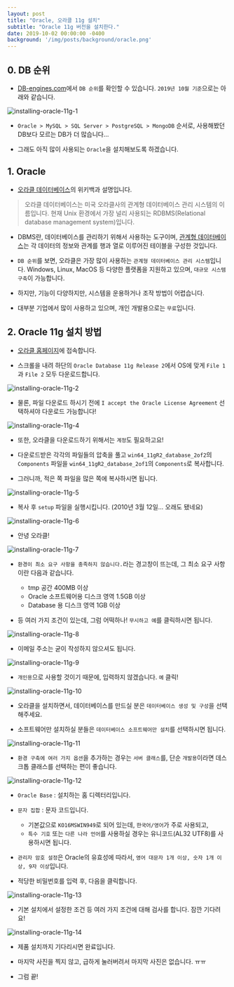 ```yaml
---
layout: post
title: "Oracle, 오라클 11g 설치"
subtitle: "Oracle 11g 버전을 설치한다."
date: 2019-10-02 00:00:00 -0400
background: '/img/posts/background/oracle.png'
---
```


## 0. DB 순위

- [DB-engines.com](https://db-engines.com/en/ranking)에서 `DB 순위`를 확인할 수 있습니다. `2019년 10월 기준`으로는 아래와 같습니다.

 ![installing-oracle-11g-1](\img\posts\installing-oracle-11g-1.png)

- `Oracle > MySQL > SQL Server > PostgreSQL > MongoDB` 순서로, 사용해봤던 DB보다 모르는 DB가 더 많습니다...

- 그래도 아직 많이 사용되는 `Oracle`을 설치해보도록 하겠습니다. 

## 1. Oracle

- [오라클 데이터베이스](https://ko.wikipedia.org/wiki/%EC%98%A4%EB%9D%BC%ED%81%B4_%EB%8D%B0%EC%9D%B4%ED%84%B0%EB%B2%A0%EC%9D%B4%EC%8A%A4)의 위키백과 설명입니다.

> 오라클 데이터베이스는 미국 오라클사의 관계형 데이터베이스 관리 시스템의 이름입니다. 현재 Unix 환경에서 가장 널리 사용되는 RDBMS(Relational database management system)입니다.

- DBMS란, 데이터베이스를 관리하기 위해서 사용하는 도구이며, [관계형 데이터베이스](https://ko.wikipedia.org/wiki/%EA%B4%80%EA%B3%84%ED%98%95_%EB%8D%B0%EC%9D%B4%ED%84%B0%EB%B2%A0%EC%9D%B4%EC%8A%A4)는 각 데이터의 정보와 관계를 행과 열로 이루어진 테이블을 구성한 것입니다.

- `DB 순위`를 보면, 오라클은 가장 많이 사용하는 `관계형 데이터베이스 관리 시스템`입니다. Windows, Linux, MacOS 등 다양한 플랫폼을 지원하고 있으며, `대규모 시스템 구축`이 가능합니다.

- 하지만, 기능이 다양하지만, 시스템을 운용하거나 조작 방법이 어렵습니다.

- 대부분 기업에서 많이 사용하고 있으며, 개인 개발용으로는 `무료`입니다.

## 2. Oracle 11g 설치 방법

- [오라클 홈페이지](https://www.oracle.com/database/technologies/oracle-database-software-downloads.html)에 접속합니다.

- 스크롤을 내려 하단의 `Oracle Database 11g Release 2`에서 OS에 맞게 `File 1`과 `File 2` 모두 다운로드합니다.

 ![installing-oracle-11g-2](\img\posts\installing-oracle-11g-2.png)

- 물론, 파일 다운로드 하시기 전에 `I accept the Oracle License Agreement` 선택하셔야 다운로드 가능합니다!

 ![installing-oracle-11g-4](\img\posts\installing-oracle-11g-4.png)

- 또한, 오라클을 다운로드하기 위해서는 `계정`도 필요하고요!

- 다운로드받은 각각의 파일들의 압축을 풀고 `win64_11gR2_database_2of2`의 `Components` 파일을 `win64_11gR2_database_2of1`의 `Components`로 복사합니다.

- 그러니까, 적은 쪽 파일을 많은 쪽에 복사하시면 됩니다.

 ![installing-oracle-11g-5](\img\posts\installing-oracle-11g-5.png)

- 복사 후 `setup` 파일을 실행시킵니다. (2010년 3월 12일... 오래도 됐네요)

 ![installing-oracle-11g-6](\img\posts\installing-oracle-11g-6.png)

- 안녕 오라클! 

![installing-oracle-11g-7](\img\posts\installing-oracle-11g-7.png)

- `환경이 최소 요구 사항을 충족하지 않습니다.`라는 경고창이 뜨는데, 그 최소 요구 사항이란 다음과 같습니다.  

  - tmp 공간 400MB 이상
  - Oracle 소프트웨어용 디스크 영역 1.5GB 이상
  - Database 용 디스크 영역 1GB 이상  

- 등 여러 가지 조건이 있는데, 그럼 어떡하나! `무시하고 예`를 클릭하시면 됩니다.

![installing-oracle-11g-8](\img\posts\installing-oracle-11g-8.png)

- 이메일 주소는 굳이 작성하지 않으셔도 됩니다.

![installing-oracle-11g-9](\img\posts\installing-oracle-11g-9.png)

- `개인용`으로 사용할 것이기 때문에, 입력하지 않겠습니다. `예` 클릭!

![installing-oracle-11g-10](\img\posts\installing-oracle-11g-10.png)

- 오라클을 설치하면서, 데이터베이스를 만드실 분은 `데이터베이스 생성 및 구성`을 선택해주세요.

- 소프트웨어만 설치하실 분들은 `데이터베이스 소프트웨어만 설치`를 선택하시면 됩니다.

![installing-oracle-11g-11](\img\posts\installing-oracle-11g-11.png)

- `환경 구축에 여러 가지 옵션`을 추가하는 경우는 `서버 클래스`를, 단순 `개발용`이라면 데스크톱 클래스를 선택하는 편이 좋습니다.

![installing-oracle-11g-12](\img\posts\installing-oracle-11g-12.png)

- `Oracle Base` : 설치하는 홈 디렉터리입니다.

- `문자 집합` : 문자 코드입니다.
  - 기본값으로 `KO16MSWIN949`로 되어 있는데, `한국어/영어`가 주로 사용되고,
  - `특수 기호` 또는 `다른 나라 언어`를 사용하실 경우는 유니코드(AL32 UTF8)를 사용하시면 됩니다.

- `관리자 암호 설정`은 Oracle의 유효성에 따라서, `영어 대문자 1개 이상, 숫자 1개 이상, 9자 이상`입니다.

- 적당한 비밀번호를 입력 후, 다음을 클릭합니다.

![installing-oracle-11g-13](\img\posts\installing-oracle-11g-13.png)

- 기본 설치에서 설정한 조건 등 여러 가지 조건에 대해 검사를 합니다. 잠깐 기다려요!

![installing-oracle-11g-14](\img\posts\installing-oracle-11g-14.png)

- 제품 설치까지 기다리시면 완료입니다.

- 마지막 사진을 찍지 않고, 급하게 눌러버려서 마지막 사진은 없습니다. ㅠㅠ

- 그럼 끝!
